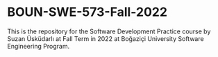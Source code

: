 # BOUN-SWE-573-Fall-2022
This is the repository for the Software Development Practice course by Suzan Üsküdarlı at Fall Term in 2022 at Boğaziçi University Software Engineering Program.
